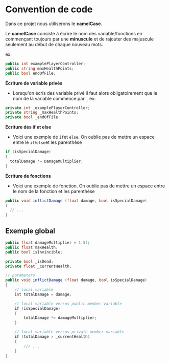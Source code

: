 # Convention de code 

Dans ce projet nous utiliserons le **camelCase**.

Le **camelCase** consiste à écrire le nom des variable/fonctions en commençant toujours par une **minuscule** et de rajouter des majuscule seulement au début de chaque nouveau mots.

ex:
```cs
public int examplePlayerController;
public string maxHealthPoints;
public bool endOfFile;
```
**Écriture de variable privés**
- Lorsqu'on écris des variable privé il faut alors obligatoirement que le nom de la variable commence par `_`
ex: 
```cs
private int _examplePlayerController;
private string _maxHealthPoints;
private bool _endOfFile;
```

**Écriture des if et else**
- Voici une exemple de `if`et `else`. On oublie pas de mettre un espace entre le `if`/`else`et les parenthèse
```cs
if (isSpecialDamage)
{
  totalDamage *= DamageMultiplier;
}
```

**Écriture de fonctions**
- Voici une exemple de fonction. On oublie pas de mettre un espace entre le nom de la fonction et les parenthèse
```cs
public void inflictDamage (float damage, bool isSpecialDamage)
{
  // ...
}
```

## Exemple global
```cs
public float damageMultiplier = 1.5f;
public float maxHealth;
public bool isInvincible;

private bool _isDead;
private float _currentHealth;

// parameters
public void inflictDamage (float damage, bool isSpecialDamage)
{
    // local variable
    int totalDamage = damage;

    // local variable versus public member variable
    if (isSpecialDamage)
    {
        totalDamage *= damageMultiplier;
    }

    // local variable versus private member variable
    if (totalDamage > _currentHealth)
    {
        /// ...
    }
}
```